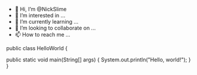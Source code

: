 - 👋 Hi, I’m @NickSlime
- 👀 I’m interested in ...
- 🌱 I’m currently learning ...
- 💞️ I’m looking to collaborate on ...
- 📫 How to reach me ...

<!---
NickSlime/NickSlime is a ✨ special ✨ repository because its `README.md` (this file) appears on your GitHub profile.
You can click the Preview link to take a look at your changes.
--->

public class HelloWorld {

  public static void main(String[] args) {
    System.out.println("Hello, world!");
  }
}

